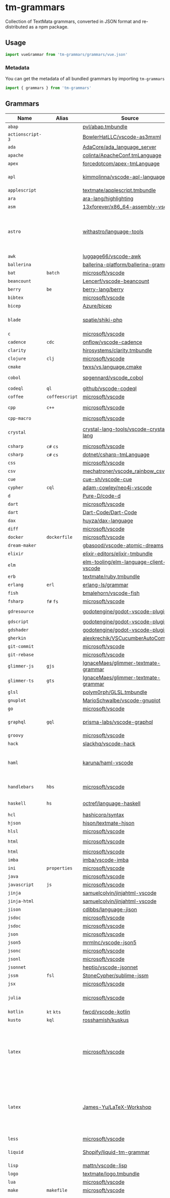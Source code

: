 # tm-grammars

Collection of TextMata grammars, converted in JSON format and re-distributed as a npm package.

## Usage

```ts
import vueGrammar from 'tm-grammars/grammars/vue.json'
```

### Metadata

You can get the metadata of all bundled grammars by importing `tm-grammars`

```ts
import { grammars } from 'tm-grammars'
```

## Grammars

<!--list-start-->
| Name | Alias | Source | License | Deps On |
| ---- | ----- | ------ | ------- | ------- |
| `abap` |  | [pvl/abap.tmbundle](https://github.com/pvl/abap.tmbundle/blob/a9b2efff4f4afa469d984353384f09e4ebd24055/Syntaxes/ABAP.tmLanguage) |  |  |
| `actionscript-3` |  | [BowlerHatLLC/vscode-as3mxml](https://github.com/BowlerHatLLC/vscode-as3mxml/blob/c52b6b64ff533d62c8434499c7713b47b652dae6/distribution/src/assembly/syntaxes/AS3.tmLanguage) | [Apache-2.0](https://raw.githubusercontent.com/BowlerHatLLC/vscode-as3mxml/main/LICENSE) |  |
| `ada` |  | [AdaCore/ada_language_server](https://github.com/AdaCore/ada_language_server/blob/ecb5c52930f0640ed1b6f0b05786928c60cacd00/integration/vscode/ada/advanced/ada.tmLanguage.json) | [GPL-3.0](https://raw.githubusercontent.com/AdaCore/ada_language_server/master/LICENSE) |  |
| `apache` |  | [colinta/ApacheConf.tmLanguage](https://github.com/colinta/ApacheConf.tmLanguage/blob/163bc03ae8998a237dfb4be353d0aea198ea17f5/ApacheConf.tmLanguage) | [NOASSERTION](https://raw.githubusercontent.com/colinta/ApacheConf.tmLanguage/main/LICENSE) |  |
| `apex` |  | [forcedotcom/apex-tmLanguage](https://github.com/forcedotcom/apex-tmLanguage/blob/88b3b7175cc0be3edf7e22cf8eecc32911740b05/grammars/apex.tmLanguage) | [NOASSERTION](https://raw.githubusercontent.com/forcedotcom/apex-tmLanguage/main/LICENSE) |  |
| `apl` |  | [kimmolinna/vscode-apl-language](https://github.com/kimmolinna/vscode-apl-language/blob/48baa9c67fe78c1a6ca8036d8525c11469b37c3a/syntaxes/apl.tmLanguage.json) |  | `html` `xml` `css` `javascript` `json` |
| `applescript` |  | [textmate/applescript.tmbundle](https://github.com/textmate/applescript.tmbundle/blob/4947cad7494eba084c21cfe04689b4efce96700f/Syntaxes/AppleScript.tmLanguage) |  |  |
| `ara` |  | [ara-lang/highlighting](https://github.com/ara-lang/highlighting/blob/5953706dfc857e13cc0ecd6155c302700b84c305/syntaxes/ara.json) | [Apache-2.0](https://raw.githubusercontent.com/ara-lang/highlighting/main/LICENSE-APACHE) |  |
| `asm` |  | [13xforever/x86_64-assembly-vscode](https://github.com/13xforever/x86_64-assembly-vscode/blob/15c07b12741ac75f5bb6e7701dc7c0d742add8dd/syntaxes/language-x86_64-assembly.tmLanguage) | [MIT](https://raw.githubusercontent.com/13xforever/x86_64-assembly-vscode/master/LICENSE.txt) |  |
| `astro` |  | [withastro/language-tools](https://github.com/withastro/language-tools/blob/7de75d39e7a03368bf0e1429dbbd98b9ab6d0c36/packages/vscode/syntaxes/astro.tmLanguage.src.yaml) | [MIT](https://raw.githubusercontent.com/withastro/language-tools/main/LICENSE) | `json` `javascript` `typescript` `stylus` `sass` `css` `scss` `less` `postcss` `tsx` |
| `awk` |  | [luggage66/vscode-awk](https://github.com/luggage66/vscode-awk/blob/426d229f39b4313e0bd5296dc11b5b62e2ad3c58/syntaxes/awk.tmLanguage) | [MIT](https://raw.githubusercontent.com/luggage66/vscode-awk/master/LICENSE.txt) |  |
| `ballerina` |  | [ballerina-platform/ballerina-grammar](https://github.com/ballerina-platform/ballerina-grammar/blob/42ddcc1c63c86bdd6ba712e86bf965f5063831d3/syntaxes/ballerina.tmLanguage) | [Apache-2.0](https://raw.githubusercontent.com/ballerina-platform/ballerina-grammar/master/LICENSE) |  |
| `bat` | `batch` | [microsoft/vscode](https://github.com/microsoft/vscode/blob/b7c53afaefbf519802057a0d5d8a86820465fc80/extensions/bat/syntaxes/batchfile.tmLanguage.json) | [MIT](https://raw.githubusercontent.com/microsoft/vscode/main/LICENSE.txt) |  |
| `beancount` |  | [Lencerf/vscode-beancount](https://github.com/Lencerf/vscode-beancount/blob/08a02ff243a7a73250f555f708f55a67a2af16c9/syntaxes/beancount.tmLanguage) | [MIT](https://raw.githubusercontent.com/Lencerf/vscode-beancount/master/LICENSE) |  |
| `berry` | `be` | [berry-lang/berry](https://github.com/berry-lang/berry/blob/e26caec9207febe4cdf225846bff2f3d238e61a0/tools/plugins/vscode/skiars.berry-1.1.0/syntaxes/berry.json) | [MIT](https://raw.githubusercontent.com/berry-lang/berry/master/LICENSE) |  |
| `bibtex` |  | [microsoft/vscode](https://github.com/microsoft/vscode/blob/b7c53afaefbf519802057a0d5d8a86820465fc80/extensions/latex/syntaxes/Bibtex.tmLanguage.json) | [MIT](https://raw.githubusercontent.com/microsoft/vscode/main/LICENSE.txt) |  |
| `bicep` |  | [Azure/bicep](https://github.com/Azure/bicep/blob/70065ff18183a6f872e10d5f8f6b399d9e55d375/src/textmate/bicep.tmlanguage) | [MIT](https://raw.githubusercontent.com/Azure/bicep/main/LICENSE) |  |
| `blade` |  | [spatie/shiki-php](https://github.com/spatie/shiki-php/blob/87ac0bd789343edf22a2ef33c0735d90a5bbfeb5/languages/blade.tmLanguage.json) | [MIT](https://raw.githubusercontent.com/spatie/shiki-php/main/LICENSE.md) | `html` `xml` `sql` `javascript` `json` `css` |
| `c` |  | [microsoft/vscode](https://github.com/microsoft/vscode/blob/b7c53afaefbf519802057a0d5d8a86820465fc80/extensions/cpp/syntaxes/c.tmLanguage.json) | [MIT](https://raw.githubusercontent.com/microsoft/vscode/main/LICENSE.txt) |  |
| `cadence` | `cdc` | [onflow/vscode-cadence](https://github.com/onflow/vscode-cadence/blob/ada9db07f8adc46988f9ef61bcd616ce5d723598/extension/language/syntaxes/cadence.tmGrammar.json) | [Apache-2.0](https://raw.githubusercontent.com/onflow/vscode-cadence/master/LICENSE) |  |
| `clarity` |  | [hirosystems/clarity.tmbundle](https://github.com/hirosystems/clarity.tmbundle/blob/14499973360935676fcf40fa37723ec216aa3c9f/Syntaxes/clarity.JSON-tmLanguage) | [MIT](https://raw.githubusercontent.com/hirosystems/clarity.tmbundle/main/LICENSE) |  |
| `clojure` | `clj` | [microsoft/vscode](https://github.com/microsoft/vscode/blob/b7c53afaefbf519802057a0d5d8a86820465fc80/extensions/clojure/syntaxes/clojure.tmLanguage.json) | [MIT](https://raw.githubusercontent.com/microsoft/vscode/main/LICENSE.txt) |  |
| `cmake` |  | [twxs/vs.language.cmake](https://github.com/twxs/vs.language.cmake/blob/8602a1399af2144d72fd25dd6ebb884a6cb62aa6/syntaxes/CMake.tmLanguage) | [MIT](https://raw.githubusercontent.com/twxs/vs.language.cmake/master/LICENSE) |  |
| `cobol` |  | [spgennard/vscode_cobol](https://github.com/spgennard/vscode_cobol/blob/00f8e42ec2532cd04393b67d6ad89a81b3652c83/syntaxes/COBOL.tmLanguage.json) | [MIT](https://raw.githubusercontent.com/spgennard/vscode_cobol/main/LICENSE) | `sql` `html` `java` |
| `codeql` | `ql` | [github/vscode-codeql](https://github.com/github/vscode-codeql/blob/262744e6e5bbed91a653769e7c92073127ea6ead/syntaxes/ql.tmLanguage.json) | [MIT](https://raw.githubusercontent.com/github/vscode-codeql/main/LICENSE.md) |  |
| `coffee` | `coffeescript` | [microsoft/vscode](https://github.com/microsoft/vscode/blob/b7c53afaefbf519802057a0d5d8a86820465fc80/extensions/coffeescript/syntaxes/coffeescript.tmLanguage.json) | [MIT](https://raw.githubusercontent.com/microsoft/vscode/main/LICENSE.txt) | `javascript` |
| `cpp` | `c++` | [microsoft/vscode](https://github.com/microsoft/vscode/blob/b7c53afaefbf519802057a0d5d8a86820465fc80/extensions/cpp/syntaxes/cpp.tmLanguage.json) | [MIT](https://raw.githubusercontent.com/microsoft/vscode/main/LICENSE.txt) | `cpp-macro` `glsl` `sql` |
| `cpp-macro` |  | [microsoft/vscode](https://github.com/microsoft/vscode/blob/b7c53afaefbf519802057a0d5d8a86820465fc80/extensions/cpp/syntaxes/cpp.embedded.macro.tmLanguage.json) | [MIT](https://raw.githubusercontent.com/microsoft/vscode/main/LICENSE.txt) | `cpp` `glsl` `sql` |
| `crystal` |  | [crystal-lang-tools/vscode-crystal-lang](https://github.com/crystal-lang-tools/vscode-crystal-lang/blob/fe90eda371237dc60f158fca9977e71ce0d63aae/syntaxes/crystal.json) | [MIT](https://raw.githubusercontent.com/crystal-lang-tools/vscode-crystal-lang/master/LICENSE) | `html` `sql` `css` `c` `javascript` `shellscript` |
| `csharp` | `c#` `cs` | [microsoft/vscode](https://github.com/microsoft/vscode/blob/b7c53afaefbf519802057a0d5d8a86820465fc80/extensions/csharp/syntaxes/csharp.tmLanguage.json) | [MIT](https://raw.githubusercontent.com/microsoft/vscode/main/LICENSE.txt) |  |
| `csharp` | `c#` `cs` | [dotnet/csharp-tmLanguage](https://github.com/dotnet/csharp-tmLanguage/blob/0febdc78936552b2671a034ae3c06d485c0e0a05/grammars/csharp.tmLanguage) | [MIT](https://raw.githubusercontent.com/dotnet/csharp-tmLanguage/main/LICENSE) |  |
| `css` |  | [microsoft/vscode](https://github.com/microsoft/vscode/blob/b7c53afaefbf519802057a0d5d8a86820465fc80/extensions/css/syntaxes/css.tmLanguage.json) | [MIT](https://raw.githubusercontent.com/microsoft/vscode/main/LICENSE.txt) |  |
| `csv` |  | [mechatroner/vscode_rainbow_csv](https://github.com/mechatroner/vscode_rainbow_csv/blob/6b53c5fb98c7a8ac97ded87046cd8302f3f88195/syntaxes/csv.tmLanguage.json) | [MIT](https://raw.githubusercontent.com/mechatroner/vscode_rainbow_csv/master/LICENSE) |  |
| `cue` |  | [cue-sh/vscode-cue](https://github.com/cue-sh/vscode-cue/blob/0734615a2607fe03f5d6c1816f8f7435179659fc/syntaxes/cue.tmLanguage.json) | [MIT](https://raw.githubusercontent.com/cue-sh/vscode-cue/master/LICENSE) |  |
| `cypher` | `cql` | [adam-cowley/neo4j-vscode](https://github.com/adam-cowley/neo4j-vscode/blob/b56cc6c09148ab23a31ba2f6c42e0901952e8402/cypher/cypher.tmLanguage) | [MIT](https://raw.githubusercontent.com/adam-cowley/neo4j-vscode/main/LICENSE) |  |
| `d` |  | [Pure-D/code-d](https://github.com/Pure-D/code-d/blob/b19258b82d40b72ac4e60497214de14a4248d4d8/syntaxes/d.json) | [MIT](https://raw.githubusercontent.com/Pure-D/code-d/master/LICENSE.md) |  |
| `dart` |  | [microsoft/vscode](https://github.com/microsoft/vscode/blob/b7c53afaefbf519802057a0d5d8a86820465fc80/extensions/dart/syntaxes/dart.tmLanguage.json) | [MIT](https://raw.githubusercontent.com/microsoft/vscode/main/LICENSE.txt) |  |
| `dart` |  | [Dart-Code/Dart-Code](https://github.com/Dart-Code/Dart-Code/blob/5cf2b37ec82c3b0481c11c7fed970e015e01dee6/syntaxes/dart.json) | [MIT](https://raw.githubusercontent.com/Dart-Code/Dart-Code/master/LICENSE) |  |
| `dax` |  | [huyza/dax-language](https://github.com/huyza/dax-language/blob/7d7a73455bae1dbe9ec6f3e969d7b7d3c146e6e4/syntaxes/dax.grammer.json) |  |  |
| `diff` |  | [microsoft/vscode](https://github.com/microsoft/vscode/blob/b7c53afaefbf519802057a0d5d8a86820465fc80/extensions/diff/syntaxes/diff.tmLanguage.json) | [MIT](https://raw.githubusercontent.com/microsoft/vscode/main/LICENSE.txt) |  |
| `docker` | `dockerfile` | [microsoft/vscode](https://github.com/microsoft/vscode/blob/b7c53afaefbf519802057a0d5d8a86820465fc80/extensions/docker/syntaxes/docker.tmLanguage.json) | [MIT](https://raw.githubusercontent.com/microsoft/vscode/main/LICENSE.txt) |  |
| `dream-maker` |  | [gbasood/vscode-atomic-dreams](https://github.com/gbasood/vscode-atomic-dreams/blob/22d2bf0325f65697ea542856280f66e9e098f4a2/syntaxes/dm.tmLanguage.json) |  |  |
| `elixir` |  | [elixir-editors/elixir-tmbundle](https://github.com/elixir-editors/elixir-tmbundle/blob/b01fffc49179bdec936ca19b53ba4fc7c51a2cc0/Syntaxes/Elixir.tmLanguage) | [NOASSERTION](https://raw.githubusercontent.com/elixir-editors/elixir-tmbundle/master/LICENSE) | `html` |
| `elm` |  | [elm-tooling/elm-language-client-vscode](https://github.com/elm-tooling/elm-language-client-vscode/blob/89315032f8a44681416b82d79c7990b20b3c5372/syntaxes/elm-syntax.json) | [MIT](https://raw.githubusercontent.com/elm-tooling/elm-language-client-vscode/main/LICENSE) | `glsl` |
| `erb` |  | [textmate/ruby.tmbundle](https://github.com/textmate/ruby.tmbundle/blob/efcb8941c701343f1b2e9fb105c678152fea6892/Syntaxes/HTML%20(Ruby%20-%20ERB).tmLanguage) |  | `html` `ruby` |
| `erlang` | `erl` | [erlang-ls/grammar](https://github.com/erlang-ls/grammar/blob/ab3b927fd092479a8f8268b1111861e93b8b9a6d/Erlang.plist) | [Apache-2.0](https://raw.githubusercontent.com/erlang-ls/grammar/main/LICENSE) |  |
| `fish` |  | [bmalehorn/vscode-fish](https://github.com/bmalehorn/vscode-fish/blob/aeb3fa5f894cb7167edcc80932ecf32fe7123c50/syntaxes/fish.tmLanguage.json) | [MIT](https://raw.githubusercontent.com/bmalehorn/vscode-fish/master/LICENSE) |  |
| `fsharp` | `f#` `fs` | [microsoft/vscode](https://github.com/microsoft/vscode/blob/b7c53afaefbf519802057a0d5d8a86820465fc80/extensions/fsharp/syntaxes/fsharp.tmLanguage.json) | [MIT](https://raw.githubusercontent.com/microsoft/vscode/main/LICENSE.txt) | `markdown` |
| `gdresource` |  | [godotengine/godot-vscode-plugin](https://github.com/godotengine/godot-vscode-plugin/blob/ec1d9c3ae60bf67b808285c52aaacc364b05861f/syntaxes/GDResource.tmLanguage.json) | [MIT](https://raw.githubusercontent.com/godotengine/godot-vscode-plugin/master/LICENSE) | `gdshader` `gdscript` |
| `gdscript` |  | [godotengine/godot-vscode-plugin](https://github.com/godotengine/godot-vscode-plugin/blob/ec1d9c3ae60bf67b808285c52aaacc364b05861f/syntaxes/GDScript.tmLanguage.json) | [MIT](https://raw.githubusercontent.com/godotengine/godot-vscode-plugin/master/LICENSE) |  |
| `gdshader` |  | [godotengine/godot-vscode-plugin](https://github.com/godotengine/godot-vscode-plugin/blob/ec1d9c3ae60bf67b808285c52aaacc364b05861f/syntaxes/GDShader.tmLanguage.json) | [MIT](https://raw.githubusercontent.com/godotengine/godot-vscode-plugin/master/LICENSE) |  |
| `gherkin` |  | [alexkrechik/VSCucumberAutoComplete](https://github.com/alexkrechik/VSCucumberAutoComplete/blob/ca571bc1ef434bbd7ba8c66ad76cd384947ba491/gclient/syntaxes/feature.tmLanguage) | [MIT](https://raw.githubusercontent.com/alexkrechik/VSCucumberAutoComplete/master/LICENSE) |  |
| `git-commit` |  | [microsoft/vscode](https://github.com/microsoft/vscode/blob/b7c53afaefbf519802057a0d5d8a86820465fc80/extensions/git-base/syntaxes/git-commit.tmLanguage.json) | [MIT](https://raw.githubusercontent.com/microsoft/vscode/main/LICENSE.txt) | `diff` |
| `git-rebase` |  | [microsoft/vscode](https://github.com/microsoft/vscode/blob/b7c53afaefbf519802057a0d5d8a86820465fc80/extensions/git-base/syntaxes/git-rebase.tmLanguage.json) | [MIT](https://raw.githubusercontent.com/microsoft/vscode/main/LICENSE.txt) | `shellscript` |
| `glimmer-js` | `gjs` | [IgnaceMaes/glimmer-textmate-grammar](https://github.com/IgnaceMaes/glimmer-textmate-grammar/blob/de3e1953d9e411895846da294329bacad369b9d8/glimmer-js.tmLanguage.json) | [MIT](https://raw.githubusercontent.com/IgnaceMaes/glimmer-textmate-grammar/main/LICENSE) | `javascript` `handlebars` |
| `glimmer-ts` | `gts` | [IgnaceMaes/glimmer-textmate-grammar](https://github.com/IgnaceMaes/glimmer-textmate-grammar/blob/de3e1953d9e411895846da294329bacad369b9d8/glimmer-ts.tmLanguage.json) | [MIT](https://raw.githubusercontent.com/IgnaceMaes/glimmer-textmate-grammar/main/LICENSE) | `typescript` `handlebars` |
| `glsl` |  | [polym0rph/GLSL.tmbundle](https://github.com/polym0rph/GLSL.tmbundle/blob/a7b5d7c1826a4752a0820f73868614e71c193185/Syntaxes/GLSL.tmLanguage) |  | `c` |
| `gnuplot` |  | [MarioSchwalbe/vscode-gnuplot](https://github.com/MarioSchwalbe/vscode-gnuplot/blob/d4d650802b6bc71770907f43021723a7c90bbbee/syntaxes/gnuplot.tmLanguage) | [GPL-3.0](https://raw.githubusercontent.com/MarioSchwalbe/vscode-gnuplot/master/LICENSE) |  |
| `go` |  | [microsoft/vscode](https://github.com/microsoft/vscode/blob/b7c53afaefbf519802057a0d5d8a86820465fc80/extensions/go/syntaxes/go.tmLanguage.json) | [MIT](https://raw.githubusercontent.com/microsoft/vscode/main/LICENSE.txt) |  |
| `graphql` | `gql` | [prisma-labs/vscode-graphql](https://github.com/prisma-labs/vscode-graphql/blob/66e9d69b76c237714db0e606fa7ac32fc4fa3a94/grammars/graphql.json) | [MIT](https://raw.githubusercontent.com/graphql/vscode-graphql/master/LICENSE) | `javascript` `typescript` `jsx` `tsx` |
| `groovy` |  | [microsoft/vscode](https://github.com/microsoft/vscode/blob/b7c53afaefbf519802057a0d5d8a86820465fc80/extensions/groovy/syntaxes/groovy.tmLanguage.json) | [MIT](https://raw.githubusercontent.com/microsoft/vscode/main/LICENSE.txt) |  |
| `hack` |  | [slackhq/vscode-hack](https://github.com/slackhq/vscode-hack/blob/d75dd72a5d52436d208a627a2ead5423c94eb3e9/syntaxes/hack.json) | [MIT](https://raw.githubusercontent.com/slackhq/vscode-hack/master/LICENSE.md) | `html` `sql` |
| `haml` |  | [karuna/haml-vscode](https://github.com/karuna/haml-vscode/blob/504875f60bcd474f17762b2daf97680476135f79/syntaxes/haml.json) | [MIT](https://raw.githubusercontent.com/karuna/haml-vscode/master/LICENSE.md) | `ruby` `javascript` `sass` `coffee` `html` `markdown` `css` |
| `handlebars` | `hbs` | [microsoft/vscode](https://github.com/microsoft/vscode/blob/b7c53afaefbf519802057a0d5d8a86820465fc80/extensions/handlebars/syntaxes/Handlebars.tmLanguage.json) | [MIT](https://raw.githubusercontent.com/microsoft/vscode/main/LICENSE.txt) | `html` `css` `javascript` `yaml` |
| `haskell` | `hs` | [octref/language-haskell](https://github.com/octref/language-haskell/blob/ae87982aac2bf5cf6334c067e49c5ec8fc08b871/syntaxes/haskell.json) | [BSD-3-Clause](https://raw.githubusercontent.com/octref/language-haskell/master/LICENSE) |  |
| `hcl` |  | [hashicorp/syntax](https://github.com/hashicorp/syntax/blob/c98e6521755f840c5171f43682518465b691f392/syntaxes/hcl.tmGrammar.json) | [MPL-2.0](https://raw.githubusercontent.com/hashicorp/syntax/main/LICENSE) |  |
| `hjson` |  | [hjson/textmate-hjson](https://github.com/hjson/textmate-hjson/blob/196075169c9a9f9ab04c8e7423b67ea72c976237/Syntaxes/Hjson.tmLanguage) | [MIT](https://raw.githubusercontent.com/hjson/textmate-hjson/master/LICENSE) |  |
| `hlsl` |  | [microsoft/vscode](https://github.com/microsoft/vscode/blob/b7c53afaefbf519802057a0d5d8a86820465fc80/extensions/hlsl/syntaxes/hlsl.tmLanguage.json) | [MIT](https://raw.githubusercontent.com/microsoft/vscode/main/LICENSE.txt) |  |
| `html` |  | [microsoft/vscode](https://github.com/microsoft/vscode/blob/b7c53afaefbf519802057a0d5d8a86820465fc80/extensions/html/syntaxes/html.tmLanguage.json) | [MIT](https://raw.githubusercontent.com/microsoft/vscode/main/LICENSE.txt) | `javascript` `css` |
| `html` |  | [microsoft/vscode](https://github.com/microsoft/vscode/blob/b7c53afaefbf519802057a0d5d8a86820465fc80/extensions/php/syntaxes/html.tmLanguage.json) | [MIT](https://raw.githubusercontent.com/microsoft/vscode/main/LICENSE.txt) | `blade` `php` |
| `imba` |  | [imba/vscode-imba](https://github.com/imba/vscode-imba/blob/bdfdefe4af2a268bb15f39a9db4afa62435f21da/syntaxes/imba.tmLanguage) |  |  |
| `ini` | `properties` | [microsoft/vscode](https://github.com/microsoft/vscode/blob/b7c53afaefbf519802057a0d5d8a86820465fc80/extensions/ini/syntaxes/ini.tmLanguage.json) | [MIT](https://raw.githubusercontent.com/microsoft/vscode/main/LICENSE.txt) |  |
| `java` |  | [microsoft/vscode](https://github.com/microsoft/vscode/blob/b7c53afaefbf519802057a0d5d8a86820465fc80/extensions/java/syntaxes/java.tmLanguage.json) | [MIT](https://raw.githubusercontent.com/microsoft/vscode/main/LICENSE.txt) |  |
| `javascript` | `js` | [microsoft/vscode](https://github.com/microsoft/vscode/blob/b7c53afaefbf519802057a0d5d8a86820465fc80/extensions/javascript/syntaxes/JavaScript.tmLanguage.json) | [MIT](https://raw.githubusercontent.com/microsoft/vscode/main/LICENSE.txt) |  |
| `jinja` |  | [samuelcolvin/jinjahtml-vscode](https://github.com/samuelcolvin/jinjahtml-vscode/blob/28e422433581d92f72252f1af1f67eeaab07c812/syntaxes/jinja.tmLanguage.json) | [MIT](https://raw.githubusercontent.com/samuelcolvin/jinjahtml-vscode/main/LICENSE) |  |
| `jinja-html` |  | [samuelcolvin/jinjahtml-vscode](https://github.com/samuelcolvin/jinjahtml-vscode/blob/28e422433581d92f72252f1af1f67eeaab07c812/syntaxes/jinja-html.tmLanguage.json) | [MIT](https://raw.githubusercontent.com/samuelcolvin/jinjahtml-vscode/main/LICENSE) | `jinja` `html` |
| `jison` |  | [cdibbs/language-jison](https://github.com/cdibbs/language-jison/blob/ce8e2c78279b242a95b87e830a60dee55357aedc/grammars/jison.cson) | [MIT](https://raw.githubusercontent.com/cdibbs/language-jison/master/LICENSE.md) | `javascript` |
| `jsdoc` |  | [microsoft/vscode](https://github.com/microsoft/vscode/blob/b7c53afaefbf519802057a0d5d8a86820465fc80/extensions/typescript-basics/syntaxes/jsdoc.js.injection.tmLanguage.json) | [MIT](https://raw.githubusercontent.com/microsoft/vscode/main/LICENSE.txt) | `typescript` |
| `jsdoc` |  | [microsoft/vscode](https://github.com/microsoft/vscode/blob/b7c53afaefbf519802057a0d5d8a86820465fc80/extensions/typescript-basics/syntaxes/jsdoc.ts.injection.tmLanguage.json) | [MIT](https://raw.githubusercontent.com/microsoft/vscode/main/LICENSE.txt) | `typescript` |
| `json` |  | [microsoft/vscode](https://github.com/microsoft/vscode/blob/b7c53afaefbf519802057a0d5d8a86820465fc80/extensions/json/syntaxes/JSON.tmLanguage.json) | [MIT](https://raw.githubusercontent.com/microsoft/vscode/main/LICENSE.txt) |  |
| `json5` |  | [mrmlnc/vscode-json5](https://github.com/mrmlnc/vscode-json5/blob/e884b89929103ff009322c393080ff45a4544e88/syntaxes/json5.json) | [MIT](https://raw.githubusercontent.com/mrmlnc/vscode-json5/master/LICENSE) |  |
| `jsonc` |  | [microsoft/vscode](https://github.com/microsoft/vscode/blob/b7c53afaefbf519802057a0d5d8a86820465fc80/extensions/json/syntaxes/JSONC.tmLanguage.json) | [MIT](https://raw.githubusercontent.com/microsoft/vscode/main/LICENSE.txt) |  |
| `jsonl` |  | [microsoft/vscode](https://github.com/microsoft/vscode/blob/b7c53afaefbf519802057a0d5d8a86820465fc80/extensions/json/syntaxes/JSONL.tmLanguage.json) | [MIT](https://raw.githubusercontent.com/microsoft/vscode/main/LICENSE.txt) |  |
| `jsonnet` |  | [heptio/vscode-jsonnet](https://github.com/heptio/vscode-jsonnet/blob/0957d4235be011f2f2ac2f8af51cd7927852eeaa/syntaxes/jsonnet.tmLanguage.json) | [Apache-2.0](https://raw.githubusercontent.com/heptio/vscode-jsonnet/master/LICENSE) |  |
| `jssm` | `fsl` | [StoneCypher/sublime-jssm](https://github.com/StoneCypher/sublime-jssm/blob/063d02e3c0cfd6335f8516890cddf2d7a89cf444/jssm.tmLanguage) | [MIT](https://raw.githubusercontent.com/StoneCypher/sublime-jssm/master/LICENSE) |  |
| `jsx` |  | [microsoft/vscode](https://github.com/microsoft/vscode/blob/b7c53afaefbf519802057a0d5d8a86820465fc80/extensions/javascript/syntaxes/JavaScriptReact.tmLanguage.json) | [MIT](https://raw.githubusercontent.com/microsoft/vscode/main/LICENSE.txt) |  |
| `julia` |  | [microsoft/vscode](https://github.com/microsoft/vscode/blob/b7c53afaefbf519802057a0d5d8a86820465fc80/extensions/julia/syntaxes/julia.tmLanguage.json) | [MIT](https://raw.githubusercontent.com/microsoft/vscode/main/LICENSE.txt) | `cpp` `python` `javascript` `r` `sql` |
| `kotlin` | `kt` `kts` | [fwcd/vscode-kotlin](https://github.com/fwcd/vscode-kotlin/blob/c1371a435aedf8690d3c9cbbe4c42a215915630d/syntaxes/kotlin.tmLanguage.json) | [MIT](https://raw.githubusercontent.com/fwcd/vscode-kotlin/main/LICENSE) |  |
| `kusto` | `kql` | [rosshamish/kuskus](https://github.com/rosshamish/kuskus/blob/02d4369268682d90a424ba6c8d7ab7d9f0a8a8af/kusto-syntax-highlighting/syntaxes/kusto.tmLanguage.json) |  |  |
| `latex` |  | [microsoft/vscode](https://github.com/microsoft/vscode/blob/b7c53afaefbf519802057a0d5d8a86820465fc80/extensions/latex/syntaxes/LaTeX.tmLanguage.json) | [MIT](https://raw.githubusercontent.com/microsoft/vscode/main/LICENSE.txt) | `tex` `css` `haskell` `html` `xml` `java` `lua` `julia` `ruby` `javascript` `typescript` `python` `yaml` `rust` `scala` `gnuplot` |
| `latex` |  | [James-Yu/LaTeX-Workshop](https://github.com/James-Yu/LaTeX-Workshop/blob/4b31a993af86b95f23ae258522eec9f6988f9a07/syntax/LaTeX.tmLanguage.json) | [MIT](https://raw.githubusercontent.com/James-Yu/LaTeX-Workshop/master/LICENSE.txt) | `tex` `css` `haskell` `html` `xml` `java` `lua` `julia` `ruby` `javascript` `typescript` `python` `yaml` `rust` `scala` `gnuplot` |
| `less` |  | [microsoft/vscode](https://github.com/microsoft/vscode/blob/b7c53afaefbf519802057a0d5d8a86820465fc80/extensions/less/syntaxes/less.tmLanguage.json) | [MIT](https://raw.githubusercontent.com/microsoft/vscode/main/LICENSE.txt) |  |
| `liquid` |  | [Shopify/liquid-tm-grammar](https://github.com/Shopify/liquid-tm-grammar/blob/20d3a4315bd4f2285358197bdf02eeca39e4c8db/grammars/liquid.tmLanguage.json) | [MIT](https://raw.githubusercontent.com/Shopify/liquid-tm-grammar/main/LICENSE.md) | `html` `css` `json` `javascript` |
| `lisp` |  | [mattn/vscode-lisp](https://github.com/mattn/vscode-lisp/blob/09f9077526364501763414f8dd3a6aeff9e69f0e/syntaxes/Lisp.tmLanguage) | [MIT](https://raw.githubusercontent.com/mattn/vscode-lisp/master/LICENSE) |  |
| `logo` |  | [textmate/logo.tmbundle](https://github.com/textmate/logo.tmbundle/blob/a26962dce3e3864ada6c9385a4baf80787976b50/Syntaxes/Logo.tmLanguage) |  |  |
| `lua` |  | [microsoft/vscode](https://github.com/microsoft/vscode/blob/b7c53afaefbf519802057a0d5d8a86820465fc80/extensions/lua/syntaxes/lua.tmLanguage.json) | [MIT](https://raw.githubusercontent.com/microsoft/vscode/main/LICENSE.txt) | `c` |
| `make` | `makefile` | [microsoft/vscode](https://github.com/microsoft/vscode/blob/b7c53afaefbf519802057a0d5d8a86820465fc80/extensions/make/syntaxes/make.tmLanguage.json) | [MIT](https://raw.githubusercontent.com/microsoft/vscode/main/LICENSE.txt) |  |
| `markdown` | `md` | [microsoft/vscode](https://github.com/microsoft/vscode/blob/b7c53afaefbf519802057a0d5d8a86820465fc80/extensions/markdown-basics/syntaxes/markdown.tmLanguage.json) | [MIT](https://raw.githubusercontent.com/microsoft/vscode/main/LICENSE.txt) | `css` `html` `ini` `java` `lua` `make` `perl` `r` `ruby` `php` `sql` `vb` `xml` `xsl` `yaml` `bat` `clojure` `coffee` `c` `cpp` `diff` `docker` `git-commit` `git-rebase` `go` `groovy` `pug` `javascript` `json` `jsonc` `less` `objective-c` `swift` `scss` `raku` `powershell` `python` `julia` `rust` `scala` `shellscript` `typescript` `tsx` `csharp` `fsharp` `dart` `handlebars` `erlang` `elixir` `latex` `bibtex` |
| `marko` |  | [marko-js/marko-tmbundle](https://github.com/marko-js/marko-tmbundle/blob/dd3a0c39e656bedd276d3bcbdea92a2d627755c7/Syntaxes/marko.tmLanguage) | [MIT](https://raw.githubusercontent.com/marko-js/marko-tmbundle/master/LICENSE) | `css` `less` `scss` `javascript` |
| `matlab` |  | [mathworks/MATLAB-Language-grammar](https://github.com/mathworks/MATLAB-Language-grammar/blob/40d9a0cd3b628f80cdcf948bbe1747a527ed5dd5/Matlab.tmbundle/Syntaxes/MATLAB.tmLanguage) |  |  |
| `mdc` |  | [nuxtlabs/vscode-mdc](https://github.com/nuxtlabs/vscode-mdc/blob/4822823f5bf805fe8b3782db5f433adefdf51dc6/syntaxes/mdc.tmLanguage.json) | [MIT](https://raw.githubusercontent.com/nuxtlabs/vscode-mdc/main/LICENSE) | `markdown` `yaml` |
| `mdx` |  | [wooorm/markdown-tm-language](https://github.com/wooorm/markdown-tm-language/blob/11eeefed6b5b13f0bfda019972ab96405a10a8fd/source.mdx.tmLanguage) | [MIT](https://raw.githubusercontent.com/wooorm/markdown-tm-language/main/license) | `tsx` `toml` `yaml` `c` `clojure` `coffee` `cpp` `csharp` `css` `diff` `docker` `elixir` `elm` `erlang` `go` `graphql` `haskell` `html` `ini` `java` `javascript` `json` `julia` `kotlin` `less` `lua` `make` `markdown` `objective-c` `perl` `python` `r` `ruby` `rust` `scala` `scss` `shellscript` `shellsession` `sql` `xml` `swift` `typescript` |
| `mermaid` |  | [bpruitt-goddard/vscode-mermaid-syntax-highlight](https://github.com/bpruitt-goddard/vscode-mermaid-syntax-highlight/blob/9aae2cf8fa92927a6579bc642ed382a55df26013/syntaxes/mermaid.tmLanguage.yaml) | [MIT](https://raw.githubusercontent.com/bpruitt-goddard/vscode-mermaid-syntax-highlight/master/LICENSE) |  |
| `mojo` |  | [modularml/mojo-syntax](https://github.com/modularml/mojo-syntax/blob/a2241dda06d9a20503394c3affa606114d007049/syntaxes/mojo.syntax.json) | [MIT](https://raw.githubusercontent.com/modularml/mojo-syntax/main/LICENSE) |  |
| `narrat` | `nar` | [liana-p/narrat-syntax-highlighting-vscode](https://github.com/liana-p/narrat-syntax-highlighting-vscode/blob/05b57e49dbd9cd5e9b5e9e40115a4afa4c19f07e/syntaxes/narrat.tmLanguage.yaml) | [MIT](https://raw.githubusercontent.com/liana-p/narrat-syntax-highlighting-vscode/main/LICENSE) |  |
| `nextflow` | `nf` | [nextflow-io/vscode-language-nextflow](https://github.com/nextflow-io/vscode-language-nextflow/blob/5c5e1b758839596e217b71abca00d05fb786a056/syntaxes/nextflow.tmLanguage.json) | [MIT](https://raw.githubusercontent.com/nextflow-io/vscode-language-nextflow/master/LICENSE.md) |  |
| `nginx` |  | [hangxingliu/vscode-nginx-conf-hint](https://github.com/hangxingliu/vscode-nginx-conf-hint/blob/a262ec697cf463c0772f2198c5719f3360add2a1/src/syntax/nginx.tmLanguage) | [GPL-3.0](https://raw.githubusercontent.com/hangxingliu/vscode-nginx-conf-hint/main/LICENSE) | `lua` |
| `nim` |  | [pragmagic/vscode-nim](https://github.com/pragmagic/vscode-nim/blob/0272a0544ddf147fde98f8a8f2b624b7dcb19eb3/syntaxes/nim.json) | [NOASSERTION](https://raw.githubusercontent.com/pragmagic/vscode-nim/master/LICENSE) | `c` `html` `xml` `javascript` `css` `glsl` `markdown` |
| `nix` |  | [bbenoist/vscode-nix](https://github.com/bbenoist/vscode-nix/blob/c65af1981d951e94f010e6d35c42e9c32c7d069a/syntaxes/nix.tmLanguage) | [MIT](https://raw.githubusercontent.com/bbenoist/vscode-nix/master/LICENSE.md) |  |
| `nushell` | `nu` | [nushell/vscode-nushell-lang](https://github.com/nushell/vscode-nushell-lang/blob/25e39a9b01e12aff0fac319fce05ba1d1a60edcc/syntaxes/nushell.tmLanguage.json) | [MIT](https://raw.githubusercontent.com/nushell/vscode-nushell-lang/main/LICENSE) |  |
| `objective-c` | `objc` | [microsoft/vscode](https://github.com/microsoft/vscode/blob/b7c53afaefbf519802057a0d5d8a86820465fc80/extensions/objective-c/syntaxes/objective-c.tmLanguage.json) | [MIT](https://raw.githubusercontent.com/microsoft/vscode/main/LICENSE.txt) |  |
| `objective-cpp` |  | [microsoft/vscode](https://github.com/microsoft/vscode/blob/b7c53afaefbf519802057a0d5d8a86820465fc80/extensions/objective-c/syntaxes/objective-c++.tmLanguage.json) | [MIT](https://raw.githubusercontent.com/microsoft/vscode/main/LICENSE.txt) |  |
| `ocaml` |  | [reasonml-editor/vscode-reasonml](https://github.com/reasonml-editor/vscode-reasonml/blob/8745b53c046e8bf857fa258ad1cb545fba81beaa/syntaxes/ocaml.json) | [Apache-2.0](https://raw.githubusercontent.com/reasonml-editor/vscode-reasonml/master/LICENSE) |  |
| `pascal` |  | [alefragnani/vscode-language-pascal](https://github.com/alefragnani/vscode-language-pascal/blob/d25150287eacc295966aff1e9c56ce08b86d5968/syntaxes/pascal.tmLanguage) | [MIT](https://raw.githubusercontent.com/alefragnani/vscode-language-pascal/master/LICENSE.md) |  |
| `perl` |  | [microsoft/vscode](https://github.com/microsoft/vscode/blob/b7c53afaefbf519802057a0d5d8a86820465fc80/extensions/perl/syntaxes/perl.tmLanguage.json) | [MIT](https://raw.githubusercontent.com/microsoft/vscode/main/LICENSE.txt) | `html` `xml` `css` `javascript` `sql` |
| `php` |  | [microsoft/vscode](https://github.com/microsoft/vscode/blob/b7c53afaefbf519802057a0d5d8a86820465fc80/extensions/php/syntaxes/php.tmLanguage.json) | [MIT](https://raw.githubusercontent.com/microsoft/vscode/main/LICENSE.txt) | `html` `xml` `sql` `javascript` `json` `css` |
| `plsql` |  | [zabel-xyz/plsql-language](https://github.com/zabel-xyz/plsql-language/blob/28b3f624a88d96c9cc1d4f03653b658f1c234566/syntaxes/plsql.tmLanguage) | [MIT](https://raw.githubusercontent.com/zabel-xyz/plsql-language/master/LICENSE) |  |
| `postcss` |  | [vuejs/vetur](https://github.com/vuejs/vetur/blob/96aaa707f8ca629f0883c57a47adb0e58995936d/syntaxes/vue-postcss.json) | [MIT](https://raw.githubusercontent.com/vuejs/vetur/master/LICENSE) |  |
| `powerquery` |  | [microsoft/powerquery-language](https://github.com/microsoft/powerquery-language/blob/b66dc932b03fd5cf03f3b20a9e83fac97d897e65/PowerQuery.tmLanguage.json) | [MIT](https://raw.githubusercontent.com/microsoft/powerquery-language/master/LICENSE) |  |
| `powershell` | `ps` `ps1` | [microsoft/vscode](https://github.com/microsoft/vscode/blob/b7c53afaefbf519802057a0d5d8a86820465fc80/extensions/powershell/syntaxes/powershell.tmLanguage.json) | [MIT](https://raw.githubusercontent.com/microsoft/vscode/main/LICENSE.txt) |  |
| `prisma` |  | [prisma/language-tools](https://github.com/prisma/language-tools/blob/7b9e0ee7f3cfeb4ba568a40bf384956d7c200d78/packages/vscode/syntaxes/prisma.tmLanguage.json) | [Apache-2.0](https://raw.githubusercontent.com/prisma/language-tools/main/LICENSE) |  |
| `prolog` |  | [arthwang/vsc-prolog](https://github.com/arthwang/vsc-prolog/blob/3fab7b5916c505d55efc1b7556249bbe2d929dda/syntaxes/prolog.swi.tmLanguage.json) | [MIT](https://raw.githubusercontent.com/arthwang/vsc-prolog/master/LICENSE.txt) |  |
| `proto` |  | [zxh0/vscode-proto3](https://github.com/zxh0/vscode-proto3/blob/445cf36606f2a6623d4b48e97e255e7272e314a8/syntaxes/proto3.tmLanguage.json) | [MIT](https://raw.githubusercontent.com/zxh0/vscode-proto3/master/LICENSE.txt) |  |
| `pug` | `jade` | [microsoft/vscode](https://github.com/microsoft/vscode/blob/b7c53afaefbf519802057a0d5d8a86820465fc80/extensions/pug/syntaxes/pug.tmLanguage.json) | [MIT](https://raw.githubusercontent.com/microsoft/vscode/main/LICENSE.txt) | `javascript` `css` `sass` `scss` `stylus` `coffee` `html` |
| `puppet` |  | [octref/puppet-vscode](https://github.com/octref/puppet-vscode/blob/42e02ef6c02aefb0dcf03f8367fdc106d7213a6c/syntaxes/puppet.tmLanguage) | [Apache-2.0](https://raw.githubusercontent.com/octref/puppet-vscode/main/LICENSE) |  |
| `purescript` |  | [nwolverson/vscode-language-purescript](https://github.com/nwolverson/vscode-language-purescript/blob/5364aa25ecc1ecf3e3ee67a1d7307f44894e106a/syntaxes/purescript.json) | [NOASSERTION](https://raw.githubusercontent.com/nwolverson/vscode-language-purescript/master/LICENSE.md) |  |
| `python` | `py` | [microsoft/vscode](https://github.com/microsoft/vscode/blob/b7c53afaefbf519802057a0d5d8a86820465fc80/extensions/python/syntaxes/MagicPython.tmLanguage.json) | [MIT](https://raw.githubusercontent.com/microsoft/vscode/main/LICENSE.txt) |  |
| `r` |  | [microsoft/vscode](https://github.com/microsoft/vscode/blob/b7c53afaefbf519802057a0d5d8a86820465fc80/extensions/r/syntaxes/r.tmLanguage.json) | [MIT](https://raw.githubusercontent.com/microsoft/vscode/main/LICENSE.txt) |  |
| `raku` | `perl6` | [microsoft/vscode](https://github.com/microsoft/vscode/blob/b7c53afaefbf519802057a0d5d8a86820465fc80/extensions/perl/syntaxes/perl6.tmLanguage.json) | [MIT](https://raw.githubusercontent.com/microsoft/vscode/main/LICENSE.txt) |  |
| `razor` |  | [dotnet/razor](https://github.com/dotnet/razor/blob/524b7656cbe582a563c9656bcd0356e57cd0884b/src/Razor/src/Microsoft.VisualStudio.RazorExtension/EmbeddedGrammars/aspnetcorerazor.tmLanguage.json) | [MIT](https://raw.githubusercontent.com/dotnet/razor/main/LICENSE.txt) | `html` `csharp` |
| `reg` |  | [mihai-vlc/reg-vscode](https://github.com/mihai-vlc/reg-vscode/blob/6dabd39563644f800f99e86a6ea240753210eb50/syntaxes/reg.tmLanguage) | [MIT](https://raw.githubusercontent.com/mihai-vlc/reg-vscode/master/LICENSE) |  |
| `rel` |  | [relationalai-oss/rel_vscode](https://github.com/relationalai-oss/rel_vscode/blob/b99425446896e7dfb6323f4afd3489de13a8f555/syntaxes/rel.tmLanguage.json) |  |  |
| `riscv` |  | [zhuanhao-wu/vscode-riscv-support](https://github.com/zhuanhao-wu/vscode-riscv-support/blob/9756c8c0667b60772d92f7ed2dcc237c4b85ba0a/syntaxes/riscv.tmLanguage) | [MIT](https://raw.githubusercontent.com/zhuanhao-wu/vscode-riscv-support/master/LICENSE) |  |
| `rst` |  | [microsoft/vscode](https://github.com/microsoft/vscode/blob/b7c53afaefbf519802057a0d5d8a86820465fc80/extensions/restructuredtext/syntaxes/rst.tmLanguage.json) | [MIT](https://raw.githubusercontent.com/microsoft/vscode/main/LICENSE.txt) | `cpp` `python` `javascript` `shellscript` `yaml` `cmake` `ruby` |
| `ruby` | `rb` | [microsoft/vscode](https://github.com/microsoft/vscode/blob/b7c53afaefbf519802057a0d5d8a86820465fc80/extensions/ruby/syntaxes/ruby.tmLanguage.json) | [MIT](https://raw.githubusercontent.com/microsoft/vscode/main/LICENSE.txt) | `html` `xml` `sql` `css` `c` `javascript` `shellscript` `lua` |
| `rust` | `rs` | [microsoft/vscode](https://github.com/microsoft/vscode/blob/b7c53afaefbf519802057a0d5d8a86820465fc80/extensions/rust/syntaxes/rust.tmLanguage.json) | [MIT](https://raw.githubusercontent.com/microsoft/vscode/main/LICENSE.txt) |  |
| `sas` |  | [rpardee/sas](https://github.com/rpardee/sas/blob/c00ce8fe26ce245672d6e208d87d488f1db99ebd/syntaxes/sas.tmLanguage) | [MIT](https://raw.githubusercontent.com/rpardee/sas/master/LICENSE) | `sql` |
| `sass` |  | [TheRealSyler/vscode-sass-indented](https://github.com/TheRealSyler/vscode-sass-indented/blob/5282bdb3dba1c025857f51736d6bb9e03ac6bda2/syntaxes/sass.tmLanguage.json) | [NOASSERTION](https://raw.githubusercontent.com/TheRealSyler/vscode-sass-indented/master/LICENSE) |  |
| `scala` |  | [scala/vscode-scala-syntax](https://github.com/scala/vscode-scala-syntax/blob/27315cb9837bbce3190c452bf77169910afac0eb/syntaxes/Scala.tmLanguage.json) | [MIT](https://raw.githubusercontent.com/scala/vscode-scala-syntax/main/LICENSE.md) |  |
| `scheme` |  | [sjhuangx/vscode-scheme](https://github.com/sjhuangx/vscode-scheme/blob/9bd15efa411cef23955df314f8d9399057d068de/syntaxes/scheme.tmLanguage) | [MIT](https://raw.githubusercontent.com/sjhuangx/vscode-scheme/master/LICENSE.md) |  |
| `scss` |  | [microsoft/vscode](https://github.com/microsoft/vscode/blob/b7c53afaefbf519802057a0d5d8a86820465fc80/extensions/scss/syntaxes/scss.tmLanguage.json) | [MIT](https://raw.githubusercontent.com/microsoft/vscode/main/LICENSE.txt) | `css` |
| `shaderlab` | `shader` | [microsoft/vscode](https://github.com/microsoft/vscode/blob/b7c53afaefbf519802057a0d5d8a86820465fc80/extensions/shaderlab/syntaxes/shaderlab.tmLanguage.json) | [MIT](https://raw.githubusercontent.com/microsoft/vscode/main/LICENSE.txt) | `hlsl` |
| `shellscript` | `bash` `sh` `shell` `zsh` | [microsoft/vscode](https://github.com/microsoft/vscode/blob/b7c53afaefbf519802057a0d5d8a86820465fc80/extensions/shellscript/syntaxes/shell-unix-bash.tmLanguage.json) | [MIT](https://raw.githubusercontent.com/microsoft/vscode/main/LICENSE.txt) |  |
| `shellsession` | `console` | [hronro/sublime-linguist-syntax](https://github.com/hronro/sublime-linguist-syntax/blob/5b9291962e7e07cd5c059bd77a68d9ea3bb3a1e7/syntaxes/ShellSession.tmLanguage) | [MIT](https://raw.githubusercontent.com/hronro/sublime-linguist-syntax/master/LICENSE) | `shellscript` |
| `smalltalk` |  | [leocamello/vscode-smalltalk](https://github.com/leocamello/vscode-smalltalk/blob/d3d476a2decb9de9fb3483e6443a0ace19029722/syntaxes/smalltalk.tmLanguage.json) | [MIT](https://raw.githubusercontent.com/leocamello/vscode-smalltalk/master/LICENSE) |  |
| `solidity` |  | [juanfranblanco/vscode-solidity](https://github.com/juanfranblanco/vscode-solidity/blob/05521565af890337c0e20725840fab88d033913c/syntaxes/solidity.json) | [MIT](https://raw.githubusercontent.com/juanfranblanco/vscode-solidity/master/License.txt) |  |
| `sparql` |  | [stardog-union/stardog-vsc](https://github.com/stardog-union/stardog-vsc/blob/0ce931c26529fdaf5c6dd58d91e589bbd6944a1d/stardog-rdf-grammars/syntaxes/sparql.tmLanguage.json) |  | `turtle` |
| `splunk` | `spl` | [arcsector/vscode-splunk-search-syntax](https://github.com/arcsector/vscode-splunk-search-syntax/blob/c17fd8ee6129e883b1fd0e0176ad55e4de46a13c/syntaxes/splunk_search.tmLanguage) | [MIT](https://raw.githubusercontent.com/arcsector/vscode-splunk-search-syntax/master/LICENSE.txt) |  |
| `sql` |  | [microsoft/vscode](https://github.com/microsoft/vscode/blob/b7c53afaefbf519802057a0d5d8a86820465fc80/extensions/sql/syntaxes/sql.tmLanguage.json) | [MIT](https://raw.githubusercontent.com/microsoft/vscode/main/LICENSE.txt) |  |
| `ssh-config` |  | [textmate/ssh-config.tmbundle](https://github.com/textmate/ssh-config.tmbundle/blob/212a0000c50e0c877303b2c4fcead539d2af2670/Syntaxes/SSH-Config.tmLanguage) |  |  |
| `stata` |  | [kylebarron/language-stata](https://github.com/kylebarron/language-stata/blob/a25b526d271ab747e373d05fade84cd11820188b/grammars/stata.json) | [MIT](https://raw.githubusercontent.com/kylebarron/language-stata/master/LICENSE) | `sql` |
| `stylus` | `styl` | [d4rkr00t/language-stylus](https://github.com/d4rkr00t/language-stylus/blob/cb7d91954b05ea83ced6949498f6e36cb18fa840/syntaxes/stylus.json) | [MIT](https://raw.githubusercontent.com/d4rkr00t/language-stylus/master/LICENSE) |  |
| `svelte` |  | [sveltejs/language-tools](https://github.com/sveltejs/language-tools/blob/bc820642a151975f19090cfc5f0c2bd0cd928f1a/packages/svelte-vscode/syntaxes/svelte.tmLanguage.src.yaml) | [MIT](https://raw.githubusercontent.com/sveltejs/language-tools/master/LICENSE) | `javascript` `typescript` `coffee` `stylus` `sass` `css` `scss` `less` `postcss` `pug` `markdown` |
| `swift` |  | [microsoft/vscode](https://github.com/microsoft/vscode/blob/b7c53afaefbf519802057a0d5d8a86820465fc80/extensions/swift/syntaxes/swift.tmLanguage.json) | [MIT](https://raw.githubusercontent.com/microsoft/vscode/main/LICENSE.txt) |  |
| `system-verilog` |  | [mshr-h/vscode-verilog-hdl-support](https://github.com/mshr-h/vscode-verilog-hdl-support/blob/189a3afb778992b75ea4dcf16844e5da7f53e014/syntaxes/systemverilog.tmLanguage.json) | [MIT](https://raw.githubusercontent.com/mshr-h/vscode-verilog-hdl-support/main/LICENSE) |  |
| `tasl` |  | [underlay/vscode-tasl](https://github.com/underlay/vscode-tasl/blob/dde4b7c0b762c2e667584095362dd49ebfacece7/syntaxes/tasl.tmLanguage.json) | [MIT](https://raw.githubusercontent.com/underlay/vscode-tasl/main/LICENSE) |  |
| `tcl` |  | [sleutho/tcl](https://github.com/sleutho/tcl/blob/f60babcf9fce7d123ffe9461d96d69439bda03fe/syntaxes/tcl.tmLanguage) |  |  |
| `tex` |  | [microsoft/vscode](https://github.com/microsoft/vscode/blob/b7c53afaefbf519802057a0d5d8a86820465fc80/extensions/latex/syntaxes/TeX.tmLanguage.json) | [MIT](https://raw.githubusercontent.com/microsoft/vscode/main/LICENSE.txt) | `r` |
| `tex` |  | [James-Yu/LaTeX-Workshop](https://github.com/James-Yu/LaTeX-Workshop/blob/4b31a993af86b95f23ae258522eec9f6988f9a07/syntax/TeX.tmLanguage.json) | [MIT](https://raw.githubusercontent.com/James-Yu/LaTeX-Workshop/master/LICENSE.txt) | `r` |
| `toml` |  | [textmate/toml.tmbundle](https://github.com/textmate/toml.tmbundle/blob/e82b64c1e86396220786846201e9aa3f0a2d9ca2/Syntaxes/TOML.tmLanguage) |  |  |
| `tsx` |  | [microsoft/vscode](https://github.com/microsoft/vscode/blob/b7c53afaefbf519802057a0d5d8a86820465fc80/extensions/typescript-basics/syntaxes/TypeScriptReact.tmLanguage.json) | [MIT](https://raw.githubusercontent.com/microsoft/vscode/main/LICENSE.txt) |  |
| `turtle` |  | [stardog-union/stardog-vsc](https://github.com/stardog-union/stardog-vsc/blob/0ce931c26529fdaf5c6dd58d91e589bbd6944a1d/stardog-rdf-grammars/syntaxes/turtle.tmLanguage.json) |  |  |
| `twig` |  | [mblode/vscode-twig-language-2](https://github.com/mblode/vscode-twig-language-2/blob/f62292b533e7c3628c3039214edf45869f8d16c9/src/syntaxes/twig.tmLanguage) | [MIT](https://raw.githubusercontent.com/mblode/vscode-twig-language-2/master/LICENSE.md) | `css` `javascript` `scss` `php` `python` `ruby` |
| `typescript` | `ts` | [microsoft/vscode](https://github.com/microsoft/vscode/blob/b7c53afaefbf519802057a0d5d8a86820465fc80/extensions/typescript-basics/syntaxes/TypeScript.tmLanguage.json) | [MIT](https://raw.githubusercontent.com/microsoft/vscode/main/LICENSE.txt) |  |
| `v` |  | [vlang/vscode-vlang](https://github.com/vlang/vscode-vlang/blob/0d7778ffc6d524f867cdd72027d99ceb5687fe0f/syntaxes/v.tmLanguage.json) | [MIT](https://raw.githubusercontent.com/vlang/vscode-vlang/master/LICENSE) |  |
| `vb` | `cmd` | [microsoft/vscode](https://github.com/microsoft/vscode/blob/b7c53afaefbf519802057a0d5d8a86820465fc80/extensions/vb/syntaxes/asp-vb-net.tmlanguage.json) | [MIT](https://raw.githubusercontent.com/microsoft/vscode/main/LICENSE.txt) |  |
| `verilog` |  | [mshr-h/vscode-verilog-hdl-support](https://github.com/mshr-h/vscode-verilog-hdl-support/blob/189a3afb778992b75ea4dcf16844e5da7f53e014/syntaxes/verilog.tmLanguage.json) | [MIT](https://raw.githubusercontent.com/mshr-h/vscode-verilog-hdl-support/main/LICENSE) |  |
| `vhdl` |  | [jonasjj/awesome-vhdl](https://github.com/jonasjj/awesome-vhdl/blob/44de74297229c633e2d89f8f2cdb4911f481bfd9/syntaxes/vhdl.tmLanguage) | [MIT](https://raw.githubusercontent.com/jonasjj/awesome-vhdl/master/LICENSE.txt) |  |
| `viml` | `vim` `vimscript` | [dunstontc/viml](https://github.com/dunstontc/viml/blob/12a8de2a52b7c57ff77b153bc746b228a10088cc/syntaxes/viml.tmLanguage.json) | [MIT](https://raw.githubusercontent.com/dunstontc/viml/master/LICENSE) |  |
| `vue` |  | [vuejs/language-tools](https://github.com/vuejs/language-tools/blob/e7439aa2dad3d6735bb75b1b099bfa26b05c7576/extensions/vscode/syntaxes/vue.tmLanguage.json) | [MIT](https://raw.githubusercontent.com/vuejs/language-tools/master/LICENSE) | `html` `markdown` `pug` `stylus` `sass` `css` `scss` `less` `javascript` `typescript` `jsx` `tsx` `json` `jsonc` `json5` `yaml` `toml` `graphql` |
| `vue-html` |  | [vuejs/vetur](https://github.com/vuejs/vetur/blob/96aaa707f8ca629f0883c57a47adb0e58995936d/syntaxes/vue-html.tmLanguage.json) | [MIT](https://raw.githubusercontent.com/vuejs/vetur/master/LICENSE) | `vue` `javascript` |
| `vyper` | `vy` | [tintinweb/vscode-vyper](https://github.com/tintinweb/vscode-vyper/blob/796a2d19444dd3c86eb06775c902ef7253ba11db/syntaxes/vyper.tmLanguage.json) | [MIT](https://raw.githubusercontent.com/tintinweb/vscode-vyper/master/LICENSE) |  |
| `wasm` |  | [wasmerio/vscode-wasm](https://github.com/wasmerio/vscode-wasm/blob/9d0ace1ff113f4a3e95797675039cd94ec257078/syntaxes/wat.json) | [MIT](https://raw.githubusercontent.com/wasmerio/vscode-wasm/master/LICENSE) |  |
| `wenyan` | `文言` | [wenyan-lang/highlight](https://github.com/wenyan-lang/highlight/blob/c4dd33d8195d5622bbf9bdcea5bc6e796e865c2e/wenyan.tmLanguage.json) |  |  |
| `wgsl` |  | [PolyMeilex/vscode-wgsl](https://github.com/PolyMeilex/vscode-wgsl/blob/acf26718d7a327377641e31d8f9a9dab376efa84/syntaxes/wgsl.tmLanguage.json) | [MIT](https://raw.githubusercontent.com/PolyMeilex/vscode-wgsl/master/LICENSE) |  |
| `wolfram` | `wl` | [WolframResearch/vscode-wolfram](https://github.com/WolframResearch/vscode-wolfram/blob/8b55fb1724d971a303120b3f5b981d654c308c59/syntaxes/wolfram.tmLanguage.json) | [MIT](https://raw.githubusercontent.com/WolframResearch/vscode-wolfram/master/LICENSE) |  |
| `xml` |  | [microsoft/vscode](https://github.com/microsoft/vscode/blob/b7c53afaefbf519802057a0d5d8a86820465fc80/extensions/xml/syntaxes/xml.tmLanguage.json) | [MIT](https://raw.githubusercontent.com/microsoft/vscode/main/LICENSE.txt) | `java` |
| `xsl` |  | [microsoft/vscode](https://github.com/microsoft/vscode/blob/b7c53afaefbf519802057a0d5d8a86820465fc80/extensions/xml/syntaxes/xsl.tmLanguage.json) | [MIT](https://raw.githubusercontent.com/microsoft/vscode/main/LICENSE.txt) | `xml` |
| `yaml` | `yml` | [microsoft/vscode](https://github.com/microsoft/vscode/blob/b7c53afaefbf519802057a0d5d8a86820465fc80/extensions/yaml/syntaxes/yaml.tmLanguage.json) | [MIT](https://raw.githubusercontent.com/microsoft/vscode/main/LICENSE.txt) |  |
| `zenscript` |  | [CraftTweaker/ZenScript-tmLanguage](https://github.com/CraftTweaker/ZenScript-tmLanguage/blob/5a7bcb775a6fb37470e56f904e70d8b8b9e6b047/zenscript.tmLanguage.json) | [MIT](https://raw.githubusercontent.com/CraftTweaker/ZenScript-tmLanguage/master/LICENSE) |  |
| `zig` |  | [ziglang/vscode-zig](https://github.com/ziglang/vscode-zig/blob/2f93703f15615862e5e0bb6a68a95887793bb4a8/syntaxes/zig.tmLanguage.json) | [MIT](https://raw.githubusercontent.com/ziglang/vscode-zig/master/LICENSE) |  |
<!--list-end-->

## License

The grammars included in this package are covered by their repositories’ respective licenses, which are permissive (apache-2.0, mit, etc), and made available in [NOTICE](./NOTICE).

All other files [MIT](./LICENSE) © Pine Wu & Anthony Fu
